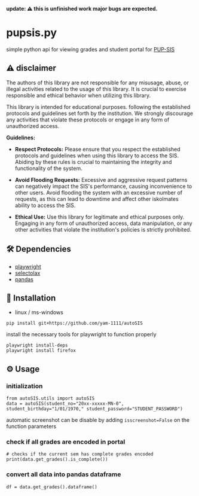 
**update: ⚠️ this is unfinished work major bugs are expected.**


# pupsis.py

simple python api for viewing grades and student portal for [PUP-SIS](https://sisstudents.pup.edu.ph/)

## ⚠️ disclaimer
The authors of this library are not responsible for any misusage, abuse, or illegal activities related to the usage of this library. It is crucial to exercise responsible and ethical behavior when utilizing this library.

This library is intended for educational purposes. following the established protocols and guidelines set forth by the institution. We strongly discourage any activities that violate these protocols or engage in any form of unauthorized access.

**Guidelines:**

- **Respect Protocols:** Please ensure that you respect the established protocols and guidelines when using this library to access the SIS. Abiding by these rules is crucial to maintaining the integrity and functionality of the system.

- **Avoid Flooding Requests:** Excessive and aggressive request patterns can negatively impact the SIS's performance, causing inconvenience to other users. Avoid flooding the system with an excessive number of requests, as this can lead to downtime and affect other iskolmates ability to access the SIS.

- **Ethical Use:** Use this library for legitimate and ethical purposes only. Engaging in any form of unauthorized access, data manipulation, or any other activities that violate the institution's policies is strictly prohibited.

## 🛠 Dependencies
* [playwright](https://playwright.dev/python/docs/intro)
* [selectolax](https://selectolax.readthedocs.io/)
* [pandas](https://pandas.pydata.org/)

## 🧰 Installation
* linux / ms-windows


```
pip install git+https://github.com/yam-1111/autoSIS
```

install the necessary tools for playwright to function properly
```
playwright install-deps 
playwright install firefox
```

## ⚙ Usage
### initialization
```
from autoSIS.utils import autoSIS
data = autoSIS(student_no="20xx-xxxxx-MN-0", student_birthday="1/01/1970," student_password="STUDENT_PASSWORD")
```
automatic screenshot can be disable by adding `isscreenshot=False` on the function parameters

### check if all grades are encoded in portal
```
# checks if the current sem has complete grades encoded
print(data.get_grades().is_complete())
```

### convert all data into pandas dataframe
```
df = data.get_grades().dataframe()
```





